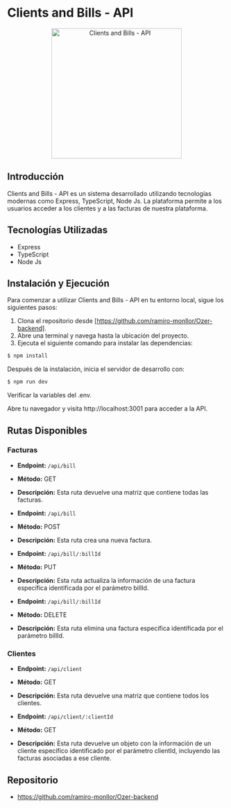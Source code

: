 # Clients and Bills - API

<p align="center">
<img src="https://www.microtech.es/hubfs/Fotos%20blog/retener_clientes.jpg" width="300" alt="Clients and Bills - API"/>
</p>

## Introducción

Clients and Bills - API es un sistema desarrollado utilizando tecnologías modernas como Express, TypeScript, Node Js. La plataforma permite a los usuarios acceder a los clientes y a las facturas de nuestra plataforma.

## Tecnologías Utilizadas

- Express
- TypeScript
- Node Js

## Instalación y Ejecución

Para comenzar a utilizar Clients and Bills - API en tu entorno local, sigue los siguientes pasos:

1. Clona el repositorio desde [https://github.com/ramiro-monllor/Ozer-backend].
2. Abre una terminal y navega hasta la ubicación del proyecto.
3. Ejecuta el siguiente comando para instalar las dependencias:

```bash
$ npm install
```

Después de la instalación, inicia el servidor de desarrollo con:

```bash
$ npm run dev
```

Verificar la variables del .env.

Abre tu navegador y visita http://localhost:3001 para acceder a la API.

## Rutas Disponibles

### Facturas

- **Endpoint:** `/api/bill`
- **Método:** GET
- **Descripción:** Esta ruta devuelve una matriz que contiene todas las facturas.

- **Endpoint:** `/api/bill`
- **Método:** POST
- **Descripción:** Esta ruta crea una nueva factura.

- **Endpoint:** `/api/bill/:billId`
- **Método:** PUT
- **Descripción:** Esta ruta actualiza la información de una factura específica identificada por el parámetro billId.

- **Endpoint:** `/api/bill/:billId`
- **Método:** DELETE
- **Descripción:** Esta ruta elimina una factura específica identificada por el parámetro billId.

### Clientes

- **Endpoint:** `/api/client`
- **Método:** GET
- **Descripción:** Esta ruta devuelve una matriz que contiene todos los clientes.

- **Endpoint:** `/api/client/:clientId`
- **Método:** GET
- **Descripción:** Esta ruta devuelve un objeto con la información de un cliente específico identificado por el parámetro clientId, incluyendo las facturas asociadas a ese cliente.


## Repositorio

- https://github.com/ramiro-monllor/Ozer-backend
